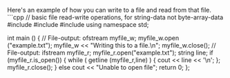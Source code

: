 Here's an example of how you can write to a file and read from that file.  ```cpp
// basic file read-write operations, for string-data not byte-array-data
#include <iostream>
#include <fstream>
#include <string>
using namespace std;

int main () {
    // File-output:
        ofstream myfile_w;
        myfile_w.open ("example.txt");
        myfile_w << "Writing this to a file.\n";
        myfile_w.close();
    // File-output:
        ifstream myfile_r;
        myfile_r.open("example.txt");
        string line;
        if (myfile_r.is_open()) {
            while ( getline (myfile_r,line) ) {
                cout << line << '\n';
            };
            myfile_r.close();
        } else cout << "Unable to open file"; 
    return 0;
};
```
